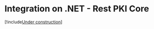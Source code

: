 ﻿# Integration on .NET - Rest PKI Core

[!include[Under construction](../../../includes/under-construction.md)]
